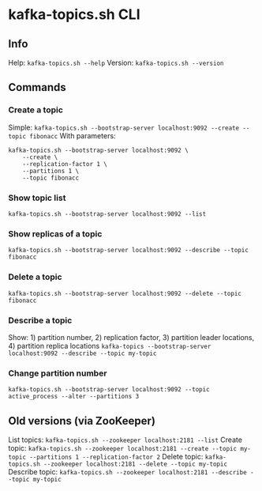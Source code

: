 # kafka-topics.sh CLI

## Info
Help: `kafka-topics.sh --help`
Version: `kafka-topics.sh --version`

## Commands
### Create a topic
Simple: `kafka-topics.sh --bootstrap-server localhost:9092 --create --topic fibonacc`
With parameters:
```
kafka-topics.sh --bootstrap-server localhost:9092 \
	--create \
	--replication-factor 1 \
	--partitions 1 \
	--topic fibonacc
```
### Show topic list
`kafka-topics.sh --bootstrap-server localhost:9092 --list`
### Show replicas of a topic
`kafka-topics.sh --bootstrap-server localhost:9092 --describe --topic fibonacc`
### Delete a topic
`kafka-topics.sh --bootstrap-server localhost:9092 --delete --topic fibonacc`
### Describe a topic
Show: 1) partition number, 2) replication factor, 3) partition leader locations, 4) partition replica locations
`kafka-topics --bootstrap-server localhost:9092 --describe --topic my-topic`
### Change partition number
`kafka-topics.sh --bootstrap-server localhost:9092 --topic active_process --alter --partitions 3`

## Old versions (via ZooKeeper)
List topics: `kafka-topics.sh --zookeeper localhost:2181 --list`
Create topic: `kafka-topics.sh --zookeeper localhost:2181 --create --topic my-topic --partitions 1 --replication-factor 2`
Delete topic: `kafka-topics.sh --zookeeper localhost:2181 --delete --topic my-topic`
Describe topic: `kafka-topics.sh --zookeeper localhost:2181 --describe --topic my-topic`